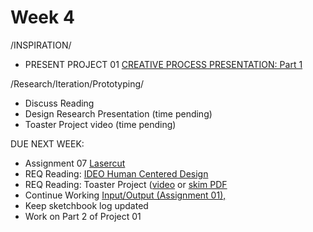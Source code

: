 # Week 4

/INSPIRATION/
* PRESENT PROJECT 01 [CREATIVE PROCESS PRESENTATION: Part 1](creative_process.md) 

/Research/Iteration/Prototyping/
* Discuss Reading
* Design Research Presentation (time pending)
* Toaster Project video (time pending)

DUE NEXT WEEK:
* Assignment 07 [Lasercut](lasercut.md)
* REQ Reading: [IDEO Human Centered Design](https://drive.google.com/open?id=187hYjorIpv2Xf7bAYMwlq7lHGVv9USq3) 
* REQ Reading: Toaster Project ([video](https://www.ted.com/talks/thomas_thwaites_how_i_built_a_toaster_from_scratch?language=en&utm_campaign=tedspread&utm_medium=referral&utm_source=tedcomshare) or [skim PDF](https://drive.google.com/open?id=1b2rRTQ0PP6on-Dh94D24ZS33ndu9DC0F)
* Continue Working [Input/Output (Assignment 01),](constant_inputoutput.md) 
* Keep sketchbook log updated
* Work on Part 2 of Project 01 
